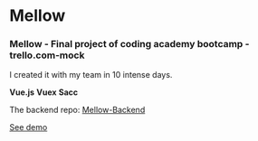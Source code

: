 # Mellow

<h3>Mellow - Final project of coding academy bootcamp - trello.com-mock</h3>

I created it with my team in 10 intense days.

**Vue.js** **Vuex** **Sacc**

The backend repo: [Mellow-Backend](https://github.com/Zviki-Zaks/mellow-backend)

[See demo](https://mellow-project-manager.herokuapp.com/#/)
